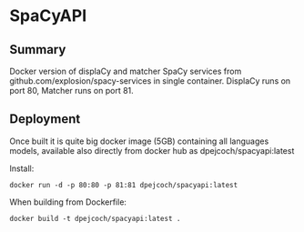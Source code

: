 # SpaCyAPI

## Summary
Docker version of displaCy and matcher SpaCy services from github.com/explosion/spacy-services in single container. DisplaCy runs on port 80, Matcher runs on port 81.

## Deployment
Once built it is quite big docker image (5GB) containing all languages models, available also directly from docker hub as dpejcoch/spacyapi:latest

Install:
```
docker run -d -p 80:80 -p 81:81 dpejcoch/spacyapi:latest
```

When building from Dockerfile:
```
docker build -t dpejcoch/spacyapi:latest .
```


